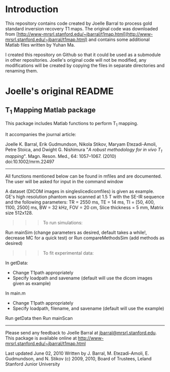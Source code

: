 # Introduction

This repository contains code created by Joelle Barral to process gold standard inversion recovery T1 maps. The original
code was downloaded from [http://www-mrsrl.stanford.edu/~jbarral/t1map.html](http://www-mrsrl.stanford.edu/~jbarral/t1map.html)
and contains some additional Matlab files written by Yuhan Ma.

I created this repository on Github so that it could be used as a submodule in other repositories. Joelle's original code will
not be modified, any modifications will be created by copying the files in separate directories and renaming them.

# Joelle's original README

T<sub>1</sub> Mapping Matlab package
------------------------

This package includes Matlab functions to perform T<sub>1</sub> mapping. 

It accompanies the journal article:

Joelle K. Barral, Erik Gudmundson, Nikola Stikov, Maryam Etezadi-Amoli,Petre Stoica, and Dwight G. Nishimura "*A robust methodology for in vivo T<sub>1</sub> mapping*". Magn. Reson. Med., 64: 1057–1067. (2010) doi:10.1002/mrm.22497

----------------------------------------------------------------------------

All functions mentioned below can be found in mfiles and are documented. 
The user will be asked for input in the command window

A dataset (DICOM images in singleslicedicomfiles) is given as example. GE's high resolution phantom was scanned at 1.5 T with the SE-IR sequence and the following parameters:
TR = 2550 ms, TE = 14 ms, TI = [50, 400, 1100, 2500] ms, BW = 32 kHz, FOV = 20 cm, Slice thickness = 5 mm, Matrix size 512x128. 


>>> To run simulations: 

Run mainSim (change parameters as desired, default takes a while!, decrease MC
for a quick test)
or
Run compareMethodsSim (add methods as desired)

>>> To fit experimental data: 

In getData: 
   - Change T1path appropriately
   - Specify loadpath and savename 
     (default will use the dicom images given as example)
		
In main.m
   - Change T1path appropriately
   - Specify loadpath, filename, and savename 
     (default will use the example)

Run getData
then
Run mainScan

----------------------------------------------------------------------------

Please send any feedback to Joelle Barral at jbarral@mrsrl.stanford.edu.
This package is available online at
http://www-mrsrl.stanford.edu/~jbarral/t1map.html

Last updated June 02, 2010
Written by J. Barral, M. Etezadi-Amoli, E. Gudmundson, and N. Stikov
(c) 2009, 2010, Board of Trustees, Leland Stanford Junior University



